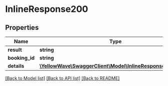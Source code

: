 # InlineResponse200

## Properties
Name | Type | Description | Notes
------------ | ------------- | ------------- | -------------
**result** | **string** |  | [optional] 
**booking_id** | **string** |  | [optional] 
**details** | [**\YellowWave\SwaggerClient\Model\InlineResponse200Details**](InlineResponse200Details.md) |  | [optional] 

[[Back to Model list]](../../README.md#documentation-for-models) [[Back to API list]](../../README.md#documentation-for-api-endpoints) [[Back to README]](../../README.md)

